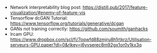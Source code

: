 * Network interpretability blog post: https://distill.pub/2017/feature-visualization/#enemy-of-feature-vis
 * Tensorflow dcGAN Tutorial: https://www.tensorflow.org/tutorials/generative/dcgan
 * GANs not training correctly: https://github.com/soumith/ganhacks
 * Ircam GPU: https://www.dropbox.com/scl/fi/7oqwfd88zmjru8h1rtkrz/Utilisation-serveurs-GPU.paper?dl=0&rlkey=j6yvserec8m92gx1or0v1kx3q